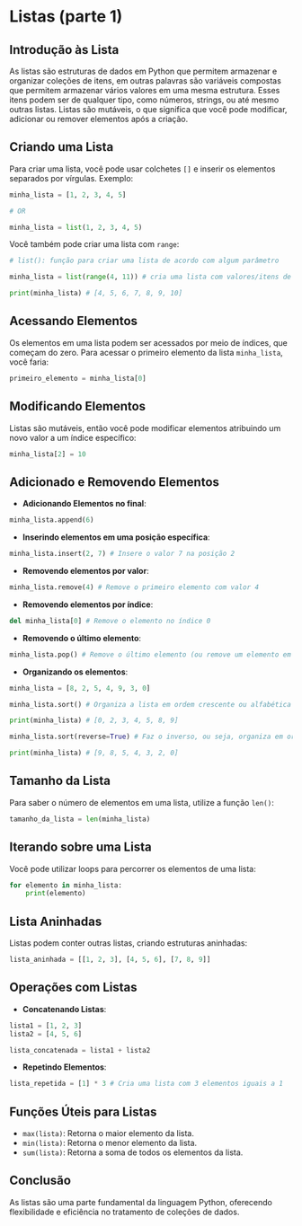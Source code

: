 # Listas (parte 1)

## Introdução às Lista

As listas são estruturas de dados em Python que permitem armazenar e organizar coleções de itens, em outras palavras são variáveis compostas que permitem armazenar vários valores em uma mesma estrutura. Esses itens podem ser de qualquer tipo, como números, strings, ou até mesmo outras listas. Listas são mutáveis, o que significa que você pode modificar, adicionar ou remover elementos após a criação.

## Criando uma Lista

Para criar uma lista, você pode usar colchetes `[]` e inserir os elementos separados por vírgulas. Exemplo:

```py
minha_lista = [1, 2, 3, 4, 5]

# OR

minha_lista = list(1, 2, 3, 4, 5)
```

Você também pode criar uma lista com `range`:

```py
# list(): função para criar uma lista de acordo com algum parâmetro

minha_lista = list(range(4, 11)) # cria uma lista com valores/itens de 4 até 10 (último não conta) 

print(minha_lista) # [4, 5, 6, 7, 8, 9, 10]
```

## Acessando Elementos

Os elementos em uma lista podem ser acessados por meio de índices, que começam do zero. Para acessar o primeiro elemento da lista `minha_lista`, você faria:

```py
primeiro_elemento = minha_lista[0]
```

## Modificando Elementos

Listas são mutáveis, então você pode modificar elementos atribuindo um novo valor a um índice específico:

```py
minha_lista[2] = 10
```

## Adicionado e Removendo Elementos

* **Adicionando Elementos no final**:

```py
minha_lista.append(6)
```

* **Inserindo elementos em uma posição específica**:

```py
minha_lista.insert(2, 7) # Insere o valor 7 na posição 2
```

* **Removendo elementos por valor**:

```py
minha_lista.remove(4) # Remove o primeiro elemento com valor 4
```

* **Removendo elementos por índice**:

```py
del minha_lista[0] # Remove o elemento no índice 0 
```

* **Removendo o último elemento**:

```py
minha_lista.pop() # Remove o último elemento (ou remove um elemento em um índice específico se este for passado como argumento na função pop())
```

* **Organizando os elementos**:

```py
minha_lista = [8, 2, 5, 4, 9, 3, 0]

minha_lista.sort() # Organiza a lista em ordem crescente ou alfabética (este é o padrão)

print(minha_lista) # [0, 2, 3, 4, 5, 8, 9]

minha_lista.sort(reverse=True) # Faz o inverso, ou seja, organiza em ordem decrescente

print(minha_lista) # [9, 8, 5, 4, 3, 2, 0]
```

## Tamanho da Lista

Para saber o número de elementos em uma lista, utilize a função `len()`:

```py
tamanho_da_lista = len(minha_lista)
```

## Iterando sobre uma Lista

Você pode utilizar loops para percorrer os elementos de uma lista:

```py
for elemento in minha_lista:
    print(elemento)
```

## Lista Aninhadas

Listas podem conter outras listas, criando estruturas aninhadas:

```py
lista_aninhada = [[1, 2, 3], [4, 5, 6], [7, 8, 9]]
```

## Operações com Listas

* **Concatenando Listas**:

```py
lista1 = [1, 2, 3]
lista2 = [4, 5, 6]

lista_concatenada = lista1 + lista2
```

* **Repetindo Elementos**:

```py
lista_repetida = [1] * 3 # Cria uma lista com 3 elementos iguais a 1
```

## Funções Úteis para Listas

* `max(lista)`: Retorna o maior elemento da lista.
* `min(lista)`: Retorna o menor elemento da lista.
* `sum(lista)`: Retorna a soma de todos os elementos da lista.

## Conclusão

As listas são uma parte fundamental da linguagem Python, oferecendo flexibilidade e eficiência no tratamento de coleções de dados.
